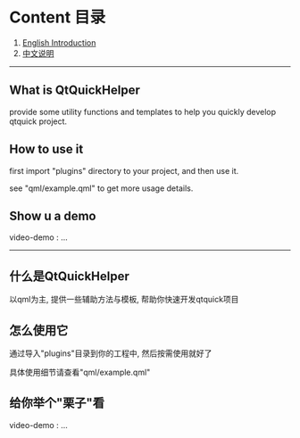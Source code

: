 
# Content 目录

1. [English Introduction](#what-is-qtquickhelper)
2. [中文说明](#什么是qtquickhelper)

---

## What is QtQuickHelper

provide some utility functions and templates to help you quickly develop qtquick project.

## How to use it

first import "plugins" directory to your project, and then use it.

see "qml/example.qml" to get more usage details. 

## Show u a demo

video-demo : ...


---

## 什么是QtQuickHelper

以qml为主, 提供一些辅助方法与模板, 帮助你快速开发qtquick项目

## 怎么使用它

通过导入"plugins"目录到你的工程中, 然后按需使用就好了

具体使用细节请查看"qml/example.qml"

## 给你举个"栗子"看

video-demo : …

